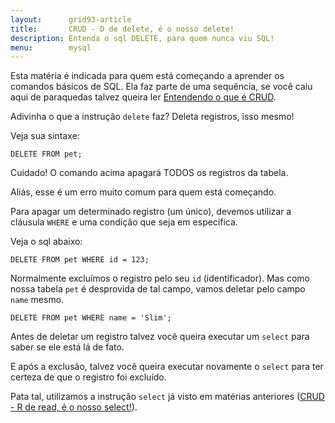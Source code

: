 ```yaml
---
layout:      grid93-article
title:       CRUD - D de delete, é o nosso delete!
description: Entenda o sql DELETE, para quem nunca viu SQL!
menu:        mysql
---
```


Esta matéria é indicada para quem está começando a aprender os comandos básicos de SQL. Ela faz parte de uma sequência, se
você caiu aqui de paraquedas talvez queira ler [Entendendo o que é CRUD](../mysql-crud).

Adivinha o que a instrução `delete` faz? Deleta registros, isso mesmo!

Veja sua sintaxe:

    DELETE FROM pet;

Cuidado! O comando acima apagará TODOS os registros da tabela.

Aliás, esse é um erro muito comum para quem está começando.

Para apagar um determinado registro (um único), devemos utilizar a cláusula `WHERE` e uma condição que seja em específica.

Veja o sql abaixo:

    DELETE FROM pet WHERE id = 123;

Normalmente excluímos o registro pelo seu `id` (identificador). Mas como nossa tabela `pet` é desprovida de tal campo,
vamos deletar pelo campo `name` mesmo.

    DELETE FROM pet WHERE name = 'Slim';
    

Antes de deletar um registro talvez você queira executar um `select` para saber se ele está lá de fato.

E após a exclusão, talvez você queira executar novamente o `select` para ter certeza de que o registro foi excluído.

Pata tal, utilizamos a instrução `select` já visto em matérias anteriores ([CRUD - R de read, é o nosso select!](../mysql-crud-read/)).
